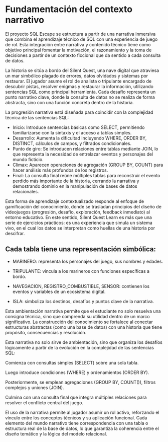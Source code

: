 # Fundamentación del contexto narrativo

El proyecto SQL Escape se estructura a partir de una narrativa inmersiva que combina el aprendizaje técnico de SQL con una experiencia de juego de rol. Esta integración entre narrativa y contenido técnico tiene como objetivo principal fomentar la motivación, el razonamiento y la toma de decisiones a partir de un contexto ficcional que da sentido a cada consulta de datos.

La historia se sitúa a bordo del Silent Quest, una nave digital que atraviesa un mar simbólico plagado de errores, datos olvidados y sistemas por restaurar. El jugador asume el rol de analista o tripulante encargado de descubrir pistas, resolver enigmas y restaurar la información, utilizando sentencias SQL como principal herramienta. Cada desafío representa un punto narrativo clave, donde la consulta de datos no se realiza de forma abstracta, sino con una función concreta dentro de la historia.

La progresión narrativa está diseñada para coincidir con la complejidad técnica de las sentencias SQL:
- Inicio: Introduce sentencias básicas como SELECT, permitiendo familiarizarse con la sintaxis y el acceso a tablas simples.
- Desarrollo: Aumenta la dificultad incluyendo WHERE, ORDER BY, DISTINCT, cálculos de campos, y filtrados condicionales.
- Punto de giro: Se introducen relaciones entre tablas mediante JOIN, lo que representa la necesidad de entrelazar eventos y personajes del mundo ficticio.
- Climax: Aparecen operaciones de agregación (GROUP BY, COUNT) para hacer análisis más profundos de los registros.
- Final: La consulta final reúne múltiples tablas para reconstruir el evento perdido más importante de la historia, cerrando la narrativa y demostrando dominio en la manipulación de bases de datos relacionales.

Esta forma de aprendizaje contextualizado responde al enfoque de gamificación del conocimiento, donde se trasladan principios del diseño de videojuegos (progresión, desafío, exploración, feedback inmediato) al entorno educativo. En este sentido, Silent Quest Learn es más que una serie de ejercicios prácticos: es una experiencia que simula un sistema vivo, en el cual los datos se interpretan como huellas de una historia por descifrar.

## Cada tabla tiene una representación simbólica:

- MARINERO: representa los personajes del juego, sus nombres y edades.

- TRIPULANTE: vincula a los marineros con funciones específicas a bordo.

- NAVEGACION, REGISTRO_COMBUSTIBLE, SENSOR: contienen los eventos y variables de un ecosistema digital.

- ISLA: simboliza los destinos, desafíos y puntos clave de la narrativa.

Esta ambientación narrativa permite que el estudiante no solo resuelva una consigna técnica, sino que comprenda su utilidad dentro de un marco significativo. La construcción del conocimiento se fortalece al conectar estructuras abstractas (como una base de datos) con una historia que tiene propósito, consecuencias y resolución.

Esta narrativa no solo sirve de ambientación, sino que organiza los desafíos lógicamente a partir de la evolución en la complejidad de las sentencias SQL:

Comienza con consultas simples (SELECT) sobre una sola tabla.

Luego introduce condiciones (WHERE) y ordenamientos (ORDER BY).

Posteriormente, se emplean agregaciones (GROUP BY, COUNT()), filtros complejos y uniones (JOIN).

Culmina con una consulta final que integra múltiples relaciones para resolver el conflicto central del juego.

El uso de la narrativa permite al jugador asumir un rol activo, reforzando el vínculo entre los conceptos técnicos y su aplicación funcional. Cada elemento del mundo narrativo tiene correspondencia con una tabla o estructura real de la base de datos, lo que garantiza la coherencia entre el diseño temático y la lógica del modelo relacional.
